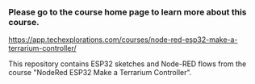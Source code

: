 ### Please go to the course home page to learn more about this course.

https://app.techexplorations.com/courses/node-red-esp32-make-a-terrarium-controller/

This repository contains ESP32 sketches and Node-RED flows from the course "NodeRed ESP32 Make a Terrarium Controller".

